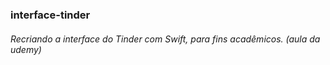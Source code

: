 ### interface-tinder

###### Recriando a interface do Tinder com Swift, para fins acadêmicos. (aula da udemy)

